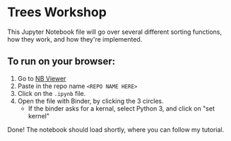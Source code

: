 # Trees Workshop

This Jupyter Notebook file will go over several different sorting functions,
how they work, and how they're implemented.


## To run on your browser:
1. Go to [NB Viewer](https://nbviewer.jupyter.org/)
2. Paste in the repo name `<REPO NAME HERE>`
3. Click on the `.ipynb` file.
4. Open the file with Binder, by clicking the 3 circles.
   - If the binder asks for a kernal, select Python 3, and click on "set kernel"

Done! The notebook should load shortly, where you can follow my tutorial.
